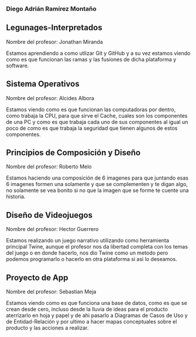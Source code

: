 ### Diego Adrián Ramírez Montaño

## Legunages-Interpretados
Nombre del profesor: Jonathan Miranda

Estamos aprendiendo a como utlizar Git y GitHub y a su vez estamos viendo como es que funcionan las ramas y las fusiones de dicha plataforma y software.

## Sistema Operativos
Nombre del profesor: Alcides Albora

Estamos viendo como es que funcionan las computadoras por dentro, como trabaja la CPU, para que sirve el Cache, cuales son los componentes de una PC y como es que trabaja cada uno de sus componentes al igual un poco de como es que trabaja la seguridad que tienen algunos de estos componentes.

## Principios de Composición y Diseño
Nombre del profesor: Roberto Melo

Estamos haciendo una composición de 6 imagenes para que juntando esas 6 imagenes formen una solamente y que se complementen y te digan algo, no solamente se vea bonito si no que la imagen que se forme te cuente una historia.
## Diseño de Videojuegos
Nombre del profesor: Hector Guerrero

Estamos realizando un juego narrativo utilizando como herramienta principal Twine, aunque el profesor nos da libertad completa con los temas del juego o en donde hacerlo, nos dio Twine como un metodo pero podemos programarlo o hacerlo en otra plataforma si asi lo deseamos.
## Proyecto de App
Nombre del profesor: Sebastian Meja

Estamos viendo como es que funciona una base de datos, como es que se crean desde cero, incluso desde la lluvia de ideas para el producto aterrizarlo en hoja y papel y de ahi pasarlo a Diagramas de Casos de Uso y de Entidad-Relación y por ultimo a hacer mapas conceptuales sobre el producto y las acciones a realizar.
